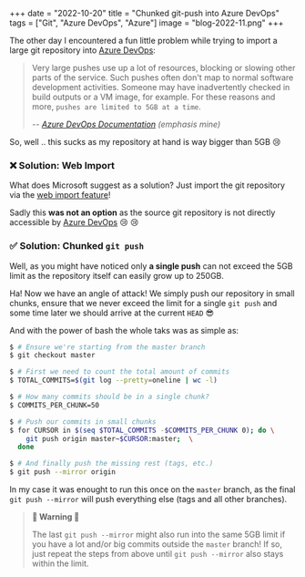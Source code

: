 +++
date = "2022-10-20"
title = "Chunked git-push into Azure DevOps"
tags = ["Git", "Azure DevOps", "Azure"]
image = "blog-2022-11.png"
+++

The other day I encountered a fun little problem while trying to import a large git repository into [Azure DevOps]:

> Very large pushes use up a lot of resources, blocking or slowing
> other parts of the service. Such pushes often don't map to normal
> software development activities. Someone may have inadvertently
> checked in build outputs or a VM image, for example. For these
> reasons and more, `pushes are limited to 5GB at a time`.
>
> -- <cite>[Azure DevOps Documentation][1] (emphasis mine)</cite>

So, well .. this sucks as my repository at hand is way bigger than 5GB :cry:

### :x: Solution: Web Import

What does Microsoft suggest as a solution? Just import the git repository via the [web import feature][2]!

Sadly this **was not an option** as the source git repository is not directly accessible by [Azure DevOps] :cry: :cry:

### :white_check_mark: Solution: Chunked `git push`

Well, as you might have noticed only **a single push** can not exceed the 5GB limit as the repository itself can easily grow up to 250GB.

Ha! Now we have an angle of attack! We simply push our repository in small chunks, ensure that we never exceed the limit for a single `git push` and some time later we should arrive at the current `HEAD` :sunglasses:

And with the power of bash the whole taks was as simple as:

```bash
$ # Ensure we're starting from the master branch
$ git checkout master

$ # First we need to count the total amount of commits
$ TOTAL_COMMITS=$(git log --pretty=oneline | wc -l)

$ # How many commits should be in a single chunk?
$ COMMITS_PER_CHUNK=50

$ # Push our commits in small chunks
$ for CURSOR in $(seq $TOTAL_COMMITS -$COMMITS_PER_CHUNK 0); do \
    git push origin master~$CURSOR:master;  \
  done

$ # And finally push the missing rest (tags, etc.)
$ git push --mirror origin
```

In my case it was enought to run this once on the `master` branch, as the final `git push --mirror` will push everything else (tags and all other branches).

> **:bell: Warning :bell:**
>
> The last `git push --mirror` might also run into the same 5GB limit if you have a lot and/or big commits outside the `master` branch!
> If so, just repeat the steps from above until `git push --mirror` also stays within the limit.


  [Azure DevOps]: https://azure.microsoft.com/en-us/products/devops/
  [1]: https://learn.microsoft.com/en-us/azure/devops/repos/git/limits?view=azure-devops#push-size
  [2]: https://learn.microsoft.com/en-us/azure/devops/repos/git/import-git-repository?view=azure-devops#import-into-a-new-repo